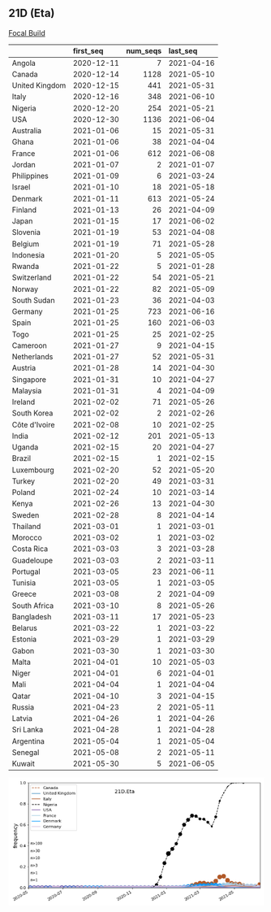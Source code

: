

## 21D (Eta)
[Focal Build](https://nextstrain.org/groups/neherlab/ncov/21D.Eta)

|                | first_seq   |   num_seqs | last_seq   |
|:---------------|:------------|-----------:|:-----------|
| Angola         | 2020-12-11  |          7 | 2021-04-16 |
| Canada         | 2020-12-14  |       1128 | 2021-05-10 |
| United Kingdom | 2020-12-15  |        441 | 2021-05-31 |
| Italy          | 2020-12-16  |        348 | 2021-06-10 |
| Nigeria        | 2020-12-20  |        254 | 2021-05-21 |
| USA            | 2020-12-30  |       1136 | 2021-06-04 |
| Australia      | 2021-01-06  |         15 | 2021-05-31 |
| Ghana          | 2021-01-06  |         38 | 2021-04-04 |
| France         | 2021-01-06  |        612 | 2021-06-08 |
| Jordan         | 2021-01-07  |          2 | 2021-01-07 |
| Philippines    | 2021-01-09  |          6 | 2021-03-24 |
| Israel         | 2021-01-10  |         18 | 2021-05-18 |
| Denmark        | 2021-01-11  |        613 | 2021-05-24 |
| Finland        | 2021-01-13  |         26 | 2021-04-09 |
| Japan          | 2021-01-15  |         17 | 2021-06-02 |
| Slovenia       | 2021-01-19  |         53 | 2021-04-08 |
| Belgium        | 2021-01-19  |         71 | 2021-05-28 |
| Indonesia      | 2021-01-20  |          5 | 2021-05-05 |
| Rwanda         | 2021-01-22  |          5 | 2021-01-28 |
| Switzerland    | 2021-01-22  |         54 | 2021-05-21 |
| Norway         | 2021-01-22  |         82 | 2021-05-09 |
| South Sudan    | 2021-01-23  |         36 | 2021-04-03 |
| Germany        | 2021-01-25  |        723 | 2021-06-16 |
| Spain          | 2021-01-25  |        160 | 2021-06-03 |
| Togo           | 2021-01-25  |         25 | 2021-02-25 |
| Cameroon       | 2021-01-27  |          9 | 2021-04-15 |
| Netherlands    | 2021-01-27  |         52 | 2021-05-31 |
| Austria        | 2021-01-28  |         14 | 2021-04-30 |
| Singapore      | 2021-01-31  |         10 | 2021-04-27 |
| Malaysia       | 2021-01-31  |          4 | 2021-04-09 |
| Ireland        | 2021-02-02  |         71 | 2021-05-26 |
| South Korea    | 2021-02-02  |          2 | 2021-02-26 |
| Côte d'Ivoire  | 2021-02-08  |         10 | 2021-02-25 |
| India          | 2021-02-12  |        201 | 2021-05-13 |
| Uganda         | 2021-02-15  |         20 | 2021-04-27 |
| Brazil         | 2021-02-15  |          1 | 2021-02-15 |
| Luxembourg     | 2021-02-20  |         52 | 2021-05-20 |
| Turkey         | 2021-02-20  |         49 | 2021-03-31 |
| Poland         | 2021-02-24  |         10 | 2021-03-14 |
| Kenya          | 2021-02-26  |         13 | 2021-04-30 |
| Sweden         | 2021-02-28  |          8 | 2021-04-14 |
| Thailand       | 2021-03-01  |          1 | 2021-03-01 |
| Morocco        | 2021-03-02  |          1 | 2021-03-02 |
| Costa Rica     | 2021-03-03  |          3 | 2021-03-28 |
| Guadeloupe     | 2021-03-03  |          2 | 2021-03-11 |
| Portugal       | 2021-03-05  |         23 | 2021-06-11 |
| Tunisia        | 2021-03-05  |          1 | 2021-03-05 |
| Greece         | 2021-03-08  |          2 | 2021-04-09 |
| South Africa   | 2021-03-10  |          8 | 2021-05-26 |
| Bangladesh     | 2021-03-11  |         17 | 2021-05-23 |
| Belarus        | 2021-03-22  |          1 | 2021-03-22 |
| Estonia        | 2021-03-29  |          1 | 2021-03-29 |
| Gabon          | 2021-03-30  |          1 | 2021-03-30 |
| Malta          | 2021-04-01  |         10 | 2021-05-03 |
| Niger          | 2021-04-01  |          6 | 2021-04-01 |
| Mali           | 2021-04-04  |          1 | 2021-04-04 |
| Qatar          | 2021-04-10  |          3 | 2021-04-15 |
| Russia         | 2021-04-23  |          2 | 2021-05-11 |
| Latvia         | 2021-04-26  |          1 | 2021-04-26 |
| Sri Lanka      | 2021-04-28  |          1 | 2021-04-28 |
| Argentina      | 2021-05-04  |          1 | 2021-05-04 |
| Senegal        | 2021-05-08  |          2 | 2021-05-11 |
| Kuwait         | 2021-05-30  |          5 | 2021-06-05 |

![Overall trends 21D.Eta](/overall_trends_figures/overall_trends_21D.Eta.png)